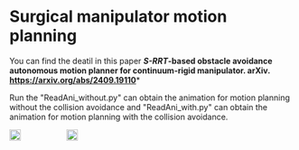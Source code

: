 # Surgical manipulator motion planning
You can find the deatil in this paper 
 ***S-RRT*-based obstacle avoidance autonomous motion planner for continuum-rigid manipulator. arXiv. https://arxiv.org/abs/2409.19110***
 
 Run the "ReadAni_without.py" can obtain the animation for motion planning without the collision avoidance and "ReadAni_with.py" can obtain the animation for motion planning with the collision avoidance.
<div style="display: flex; align-items: center; gap: 0px;">
    <img src="https://github.com/user-attachments/assets/2253d446-1755-4a29-87f4-c68099af8335" style="width: 20%;">
    <img src="https://github.com/user-attachments/assets/b954ad3a-291b-4c16-817e-1f10da2943d9" style="width: 20%;">
</div>



 


